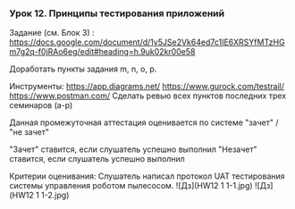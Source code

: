 ### Урок 12. Принципы тестирования приложений
Задание (см. Блок 3) : https://docs.google.com/document/d/1y5JSe2Vk64ed7c1IE6XRSYfMTzHGm7g2q-f0jRAo6eg/edit#heading=h.9uk02kr00e58

Доработать пункты задания m, n, o, p.

Инструменты:
https://app.diagrams.net/
https://www.gurock.com/testrail/
https://www.postman.com/
Сделать ревью всех пунктов последних трех семинаров (a-p)

Данная промежуточная аттестация оценивается по системе "зачет" / "не зачет"

"Зачет" ставится, если слушатель успешно выполнил
"Незачет" ставится, если слушатель успешно выполнил

Критерии оценивания:
Слушатель написал протокол UAT тестирования системы управления роботом пылесосом.
![Дз](HW12 1 1-1.jpg)
![Дз](HW12 1 1-2.jpg)